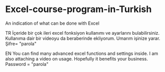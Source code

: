 # Excel-course-program-in-Turkish
An indication of what can be done with Excel

TR
İçeride bir çok ileri excel fonksiyon kullanımı ve ayarlarını bulabilirsiniz. Kullanıma dair bir videoyu da beraberinde ekliyorum. Umarım işinize yarar.
Şifre= "parola"

EN
You can find many advanced excel functions and settings inside. I am also attaching a video on usage. Hopefully it benefits your business.
Password = "parola"
